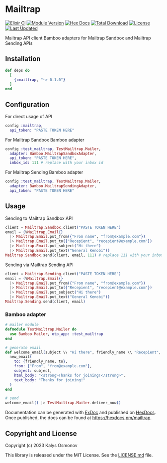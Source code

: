 # Mailtrap

[![Elixir CI](https://github.com/kalys/elixir-mailtrap/actions/workflows/elixir.yml/badge.svg)](https://github.com/kalys/elixir-mailtrap/actions/workflows/elixir.yml)
[![Module Version](https://img.shields.io/hexpm/v/mailtrap.svg)](https://hex.pm/packages/mailtrap)
[![Hex Docs](https://img.shields.io/badge/hex-docs-lightgreen.svg)](https://hexdocs.pm/mailtrap/)
[![Total Download](https://img.shields.io/hexpm/dt/mailtrap.svg)](https://hex.pm/packages/mailtrap)
[![License](https://img.shields.io/hexpm/l/mailtrap.svg)](https://github.com/kalys/elixir-mailtrap/blob/master/LICENSE.md)
[![Last Updated](https://img.shields.io/github/last-commit/kalys/elixir-mailtrap.svg)](https://github.com/kalys/elixir-mailtrap/commits/master)

Mailtrap API client
Bamboo adapters for Mailtrap Sandbox and Mailtrap Sending APIs

## Installation

```elixir
def deps do
  [
    {:mailtrap, "~> 0.1.0"}
  ]
end
```

## Configuration

For direct usage of API

```elixir
config :mailtrap,
  api_token: "PASTE TOKEN HERE"
```

For Mailtrap Sandbox Bamboo adapter

```elixir
config :test_mailtrap, TestMailtrap.Mailer,
  adapter: Bamboo.MailtrapSandboxAdapter,
  api_token: "PASTE TOKEN HERE",
  inbox_id: 111 # replace with your inbox id
```

For Mailtrap Sending Bamboo adapter

```elixir
config :test_mailtrap, TestMailtrap.Mailer,
  adapter: Bamboo.MailtrapSendingAdapter,
  api_token: "PASTE TOKEN HERE"
```

## Usage

Sending to Mailtrap Sandbox API

```elixir
client = Mailtrap.Sandbox.client("PASTE TOKEN HERE")
email = (%Mailtrap.Email{}
  |> Mailtrap.Email.put_from({"From name", "from@example.com"})
  |> Mailtrap.Email.put_to({"Recepient", "recepient@example.com"})
  |> Mailtrap.Email.put_subject("Hi there")
  |> Mailtrap.Email.put_text("General Kenobi"))
Mailtrap.Sandbox.send(client, email, 111) # replace 111 with your inbox id
```

Sending via Mailtrap Sending API

```elixir
client = Mailtrap.Sending.client("PASTE TOKEN HERE")
email = (%Mailtrap.Email{}
  |> Mailtrap.Email.put_from({"From name", "from@example.com"})
  |> Mailtrap.Email.put_to({"Recepient", "recepient@example.com"})
  |> Mailtrap.Email.put_subject("Hi there")
  |> Mailtrap.Email.put_text("General Kenobi"))
Mailtrap.Sending.send(client, email)
```

### Bamboo adapter

```elixir
# mailer module
defmodule TestMailtrap.Mailer do
  use Bamboo.Mailer, otp_app: :test_mailtrap
end

# generate email
def welcome_email(subject \\ "Hi there", friendly_name \\ "Recepient", to \\ "recepient@example.com") do
  new_email(
    to: {friendly_name, to},
    from: {"From", "from@example.com"},
    subject: subject,
    html_body: "<strong>Thanks for joining!</strong>",
    text_body: "Thanks for joining!"
  )
end

# send
welcome_email() |> TestMailtrap.Mailer.deliver_now()
```

Documentation can be generated with [ExDoc](https://github.com/elixir-lang/ex_doc)
and published on [HexDocs](https://hexdocs.pm). Once published, the docs can
be found at <https://hexdocs.pm/mailtrap>.

## Copyright and License

Copyright (c) 2023 Kalys Osmonov

This library is released under the MIT License. See the [LICENSE.md](./LICENSE.md) file.
